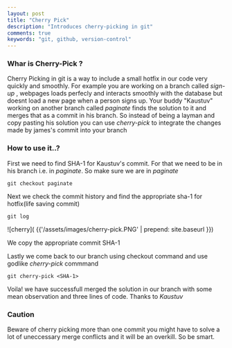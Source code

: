 ```yaml
---
layout: post
title: "Cherry Pick"
description: "Introduces cherry-picking in git"
comments: true
keywords: "git, github, version-control"
---
```


### Whar is Cherry-Pick ?

Cherry Picking in git is a way to include a small hotfix in our code very quickly and smoothly. For example you are working on a branch called *sign-up* , webpages loads perfecly and interacts smoothly with the database but doesnt load a new page when a person signs up. Your buddy "Kaustuv" working on another branch called *paginate* finds the solution to it and merges that as a commit in his branch.
So instead of being a layman and copy pasting his solution you can use *cherry-pick* to integrate the changes made by james's commit into your branch

### How to use it..?

First we need to find SHA-1 for Kaustuv's commit. For that we need to be in his branch
i.e. in *paginate*. So make sure we are in *paginate*

```git checkout paginate```

Next we check the commit history and find the appropriate sha-1 for hotfix(life saving commit)

```git log```

![cherry]( {{'/assets/images/cherry-pick.PNG' | prepend: site.baseurl }})



We copy the appropriate commit SHA-1

Lastly we come back to our branch using checkout command and use godlike *cherry-pick*
commmand

```git cherry-pick <SHA-1>```

Voila! we have successfull merged the solution in our branch with some mean observation and three lines of code. Thanks to *Kaustuv*



### Caution

Beware of cherry picking more than one commit you might have to solve a lot of uneccessary merge conflicts and it will be an overkill. So be smart.

